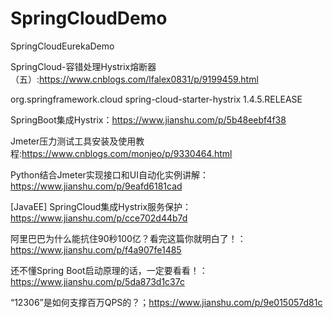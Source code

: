 # SpringCloudDemo
SpringCloudEurekaDemo


SpringCloud-容错处理Hystrix熔断器（五）:https://www.cnblogs.com/lfalex0831/p/9199459.html

<dependency>
      <groupId>org.springframework.cloud</groupId>
      <artifactId>spring-cloud-starter-hystrix</artifactId>
  <version>1.4.5.RELEASE</version>
    </dependency>
    
 SpringBoot集成Hystrix：https://www.jianshu.com/p/5b48eebf4f38

Jmeter压力测试工具安装及使用教程:https://www.cnblogs.com/monjeo/p/9330464.html


Python结合Jmeter实现接口和UI自动化实例讲解：https://www.jianshu.com/p/9eafd6181cad

[JavaEE] SpringCloud集成Hystrix服务保护：https://www.jianshu.com/p/cce702d44b7d

阿里巴巴为什么能抗住90秒100亿？看完这篇你就明白了！：https://www.jianshu.com/p/f4a907fe1485

还不懂Spring Boot启动原理的话，一定要看看！：https://www.jianshu.com/p/5da873d1c37c

“12306”是如何支撑百万QPS的？；https://www.jianshu.com/p/9e015057d81c
